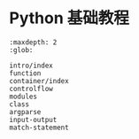 # Python 基础教程

```{toctree}
:maxdepth: 2
:glob:

intro/index
function
container/index
controlflow
modules
class
argparse
input-output
match-statement
```